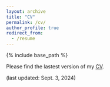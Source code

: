 ```yaml
---
layout: archive
title: "CV"
permalink: /cv/
author_profile: true
redirect_from:
  - /resume
---
```


{% include base_path %}

Please find the lastest version of my [CV](https://duke.box.com/v/shihepanpersonalCV). 

(last updated: Sept. 3, 2024)
